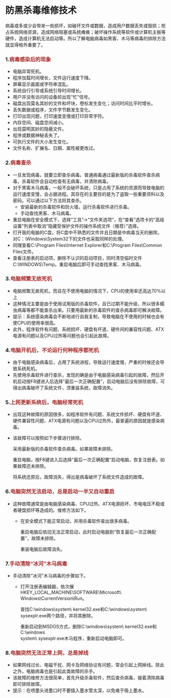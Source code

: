 # 防黑杀毒维修技术

<!-- toc -->



病毒或多或少会带来一些损坏，如破坏文件或数据，造成用户数据丢失或毁损；抢占系统网络资源，造成网络阻塞或系统瘫痪；破坏操作系统等软件或计算机主板等硬件，造成计算机无法启动等。所以了解电脑病毒如黑客、木马等病毒的排除方法就显得格外重要了。

### 1.<font color=brown>病毒感染后的现象</font>

- 电脑异常死机。
- 程序加载时间增长，文件运行速度下降。
- 屏幕显示画面或字符串混乱。
- 系统自行引导或系统引导时间增长。
- 用户并没有访问的设备却出现“忙”信号。
- 磁盘出现莫名其妙的文件和坏块，卷标发生变化；访问时间比平时增长。
- 丢失数据或程序，文件字节数发生变化。
- 打印出现问题，打印速度变慢或打印异常字符。
- 内存空间、磁盘空间减小。
- 出现莫明其妙的隐蔽文件。
- 程序或数据神秘丢失了。
- 可执行文件的大小发生变化。
- 文件名称、扩展名、日期、属性被更改过。



### 2.<font color=brown>病毒查杀</font>

- 一旦发现病毒，就要立即查杀病毒。普通病毒通过最新版的杀毒软件查杀病毒，杀毒软件会自动检查有无病毒，并清除病毒。
- 对于黑客木马病毒，一般不会破坏系统，只是占用了系统的资源而导致电脑的运行速度变慢，会占据进程。其存在的主要目的是为了盗取一些重要资料以及密码。可以通过以下方法将其查杀。
  - 安装最新的杀毒软件和防火墙，运行杀毒软件进行杀毒。
  - 手动查找黑客、木马病毒。
-  重启电脑在安全模式下，选择“工具”→“文件夹选项”，在“查看”选项卡的“高级设置”列表中取消“隐藏受保护文件的操作系统文件（推荐）”选择。
-  打开我的电脑的C盘，将C盘中不熟悉的文件并且日期是中病毒当天的删除。对C：\Windows\System32下的文件也采取同样的处理。
-  同理查看C:\Program Files\Internet Explorer和C:\Program Files\Common Files文件。
-  查看注册表的启动项，删除不认识的启动项目，同时清空临时文件C:\WINDOWS\Temp。重启电脑后即可手动查找黑客、木马病毒。



### 3.<font color=brown>电脑频繁无故死机</font>

- 电脑频繁无故死机，而且在不使用电脑的情况下，CPU的使用率还高达70%以上
- 这种情况主要是由于使用试用版的杀毒软件，且已过期不能升级，所以很多蠕虫病毒等都不能查杀出来。只要用最新的杀毒软件的查杀病毒即可解决故障。
- 提示：系统感染病毒会不断地进行自我复制，导致电脑在不使用的时候也会有使CPU的使用率很高。
- 此外，程序软件有问题、系统损坏、硬盘有坏道、硬件间的兼容性问题、ATX电源有问题以及CPU过热等问题也会引起此故障。



### 4.<font color=brown>电脑开机后，不论运行何种程序都死机</font>

- 由于电脑感染病毒后，占用了系统进程，导致运行速度慢，严重的时候还会导致系统死机。
- 先使用杀毒软件进行查杀，发现的确是由于电脑感染病毒引起的故障，然后开机启动按F8键进入后选择“最后一次正确配置”，启动电脑后没有排除故障，可得出病毒破坏了系统文件，须重装系统，故障消失。



### 5.<font color=brown>上网更新系统后，电脑经常死机</font>

- 出现这种故障的原因很多，如程序软件有问题、系统文件损坏、硬盘有坏道、硬件兼容性问题、ATX电源有问题以及CPU过热外，最普遍的原因就是感染病毒。

- 该故障可以按照如下步骤进行排除。

   采用最新版的杀毒软件查杀病毒。如果故障未排除。
  
   重启电脑，按F8键进入后选择“最后一次正确配置”启动电脑，恢复注册表。如果故障还未排除。
  
   将系统还原后，故障消失，得出是病毒破坏了系统文件造成的故障。

### 6.<font color=brown>电脑突然无法启动，总是启动一半又自动重启</font>

- 这种故障通常是由电脑感染病毒、CPU过热、ATX电源损坏、市电电压不稳或者硬盘损坏等造成的。维修方法如下。

  - 在安全模式下能正常启动，并用杀毒软件查出很多病毒。

     重启电脑后依旧无法正常启动，此时启动电脑到“恢复最后一次正确配置”，故障未排除。

     重装电脑后故障消失。



### 7.<font color=brown>手动清除“冰河”木马病毒</font>

- 手动清除“冰河”木马病毒的步骤如下。

  - 打开注册表编辑器，依次展HKEY_LOCAL_MACHINE\SOFTWARE\Microsoft\ Windows\CurrentVersion\Run。

     查找C:\windows\system\ kernel32.exe和C:\windows\system\ sysexplr.exe两个路径，并将其删除。 

     重新启动到MSDOS方式，删除C:\windows\system\ kernel32.exe和C:\windows\
    system\ sysexplr.exe木马程序，重新启动电脑即可。



### 8.<font color=brown>电脑突然无法正常上网，总是掉线</font>

- 如果网线过长、电磁干扰、网卡及网络协议有问题，常会引起上网掉线。除此之外，电脑病毒也是引起此类故障的杀手。
- 该故障的维修方法很简单，首先升级杀毒软件，然后查杀病毒，接着清除病毒即可排除故障。
- 提示：在喷墨头进墨口时不要插入墨水管太深，以免难于吸上墨水。



